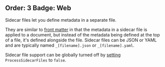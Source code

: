 Order: 3
Badge: Web
---
Sidecar files let you define metadata in a separate file.

They are similar to [front matter](xref:front-matter) in that the metadata in a sidecar file is applied to a document, but instead of the metadata being defined at the top of a file, it's defined alongside the file. Sidecar files can be JSON or YAML and are typically named `_[filename].json` or `_[filename].yaml`.

Sidecar file support can be globally turned off by [setting](xref:web-settings) `ProcessSidecarFiles` to `false`.
